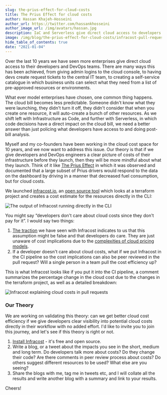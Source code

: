 ```yaml
---
slug: the-prius-effect-for-cloud-costs
title: The Prius Effect for cloud costs
author: Hassan Khajeh-Hosseini
author_url: https://twitter.com/hassankhosseini
author_image_url: /img/avatars/hassan.jpg
description: IaC and Serverless give direct cloud access to developers and DevOps engineers. If we show cost implications, will we get better at cloud cost efficiency?
image: /img/blog/the-prius-effect-for-cloud-costs/infracost-pull-request.png
hide_table_of_contents: true
date: "2021-01-04"
---
```


Over the last 10 years we have seen more enterprises give direct cloud access to their developers and DevOps teams. There are many ways this has been achieved, from giving admin logins to the cloud console, to having devs create request tickets to the central IT team, to creating a self-service catalogue in which business units can select what they need from a list of pre-approved resources or environments.

<!--truncate-->

What ever model enterprises have chosen, one common thing happens. The cloud bill becomes less predictable. Someone didn't know what they were launching, they didn't turn it off, they didn't consider that when you create one resource, it will auto-create a bunch of other resources. As we shift left with Infrastructure as Code, and further with Serverless, in which code decisions have a direct impact on the cloud bill, we need a better answer than just policing what developers have access to and doing post-bill analysis.

Myself and my co-founders have been working in the cloud cost space for 10 years, and we now want to address this issue. Our theory is that if we give developers and DevOps engineers a clear picture of costs of their infrastructure before they launch, then they will be more mindful about what they launch. Think of it like [The Prius Effect](https://powerhousedynamics.com/resources/white-papers/prius-effect1/) in which it was observed and documented that a large subset of Prius drivers would respond to the data on the dashboard by driving in a manner that decreased fuel consumption, but for cloud costs.

We launched [infracost.io](/), an [open source tool](https://github.com/infracost/infracost) which looks at a terraform project and creates a cost estimate for the resources directly in the CLI:

![The output of Infracost running directly in the CLI](/img/blog/the-prius-effect-for-cloud-costs/infracost-example-cli.png)

You might say “developers don't care about cloud costs since they don't pay for it”. I would say two things:

1. [The traction](https://github.com/infracost/infracost/stargazers) we have seen with Infracost indicates to us that this assumption might be false and that developers do care. They are just unaware of cost implications due to the [complexities of cloud pricing models](https://www.abar.tech/articles/dear-finance-this-is-why-cloud-costs-are-complex/).
2. If a developer doesn't care about cloud costs, what if we put Infracost in the CI pipeline so the cost implications can also be peer reviewed in the pull request? Will a single person in a team pull the cost efficiency up?

This is what Infracost looks like if you put it into the CI pipeline, a comment summarizes the percentage change in the cloud cost due to the changes in the terraform project, as well as a detailed breakdown:

![Infracost explaining cloud costs in pull requests](/img/blog/the-prius-effect-for-cloud-costs/infracost-pull-request.png)

### Our Theory
We are working on validating this theory: can we get better cloud cost efficiency if we give developers clear visibility into potential cloud costs directly in their workflow with no added effort. I'd like to invite you to join this journey, and let's see if this theory is right or not.

1. [Install Infracost](https://www.infracost.io/docs/#quick-start) - it's free and open source.
2. Write a blog, or a tweet about the impacts you see in the short, medium and long term. Do developers talk more about costs? Do they change their code? Are there comments in peer review process about costs? Do others suggest different resources to be used? What else are you seeing?
3. Share the blogs with me, tag me in tweets etc, and I will collate all the results and write another blog with a summary and link to your results.

Cheers!
